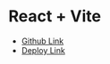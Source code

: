 # React + Vite

- [Github Link](https://github.com/trajev/usmtask-react-hooks)
- [Deploy Link](https://usmtask-react-hooks.netlify.app/)